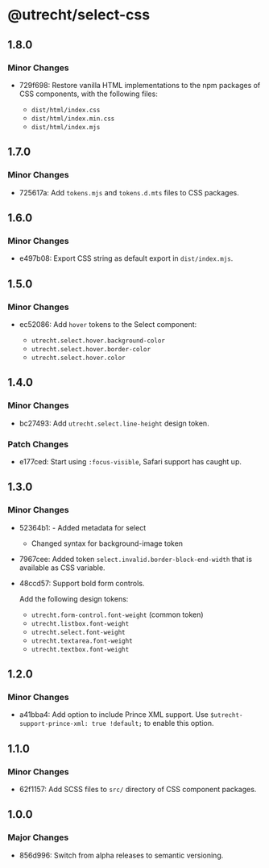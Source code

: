 # @utrecht/select-css

## 1.8.0

### Minor Changes

- 729f698: Restore vanilla HTML implementations to the npm packages of CSS components, with the following files:

  - `dist/html/index.css`
  - `dist/html/index.min.css`
  - `dist/html/index.mjs`

## 1.7.0

### Minor Changes

- 725617a: Add `tokens.mjs` and `tokens.d.mts` files to CSS packages.

## 1.6.0

### Minor Changes

- e497b08: Export CSS string as default export in `dist/index.mjs`.

## 1.5.0

### Minor Changes

- ec52086: Add `hover` tokens to the Select component:

  - `utrecht.select.hover.background-color`
  - `utrecht.select.hover.border-color`
  - `utrecht.select.hover.color`

## 1.4.0

### Minor Changes

- bc27493: Add `utrecht.select.line-height` design token.

### Patch Changes

- e177ced: Start using `:focus-visible`, Safari support has caught up.

## 1.3.0

### Minor Changes

- 52364b1: - Added metadata for select
  - Changed syntax for background-image token
- 7967cee: Added token `select.invalid.border-block-end-width` that is available as CSS variable.
- 48ccd57: Support bold form controls.

  Add the following design tokens:

  - `utrecht.form-control.font-weight` (common token)
  - `utrecht.listbox.font-weight`
  - `utrecht.select.font-weight`
  - `utrecht.textarea.font-weight`
  - `utrecht.textbox.font-weight`

## 1.2.0

### Minor Changes

- a41bba4: Add option to include Prince XML support. Use `$utrecht-support-prince-xml: true !default;` to enable this option.

## 1.1.0

### Minor Changes

- 62f1157: Add SCSS files to `src/` directory of CSS component packages.

## 1.0.0

### Major Changes

- 856d996: Switch from alpha releases to semantic versioning.
